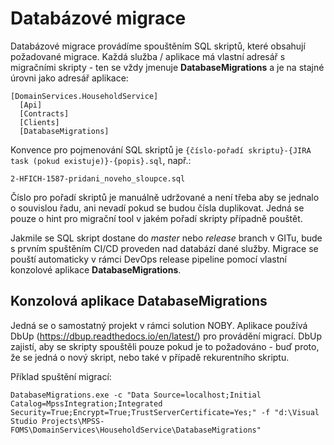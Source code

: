 ﻿# Databázové migrace
Databázové migrace provádíme spouštěním SQL skriptů, které obsahují požadované migrace.
Každá služba / aplikace má vlastní adresář s migračními skripty - ten se vždy jmenuje **DatabaseMigrations** a je na stajné úrovni jako adresář aplikace:
```
[DomainServices.HouseholdService]
  [Api]
  [Contracts]
  [Clients]
  [DatabaseMigrations]
```

Konvence pro pojmenování SQL skriptů je `{číslo-pořadí skriptu}-{JIRA task (pokud existuje)}-{popis}.sql`, např.:
```
2-HFICH-1587-pridani_noveho_sloupce.sql
```
Číslo pro pořadí skriptů je manuálně udržované a není třeba aby se jednalo o souvislou řadu, ani nevadí pokud se budou čísla duplikovat.
Jedná se pouze o hint pro migrační tool v jakém pořadí skripty případně pouštět.

Jakmile se SQL skript dostane do *master* nebo *release* branch v GITu, bude s prvním spuštěním CI/CD proveden nad databází dané služby.
Migrace se pouští automaticky v rámci DevOps release pipeline pomocí vlastní konzolové aplikace **DatabaseMigrations**.

## Konzolová aplikace DatabaseMigrations
Jedná se o samostatný projekt v rámci solution NOBY. Aplikace používá DbUp (https://dbup.readthedocs.io/en/latest/) pro provádění migrací.
DbUp zajistí, aby se skripty spouštěli pouze pokud je to požadováno - buď proto, že se jedná o nový skript, nebo také v případě rekurentního skriptu.

Příklad spuštění migrací:
```
DatabaseMigrations.exe -c "Data Source=localhost;Initial Catalog=MpssIntegration;Integrated Security=True;Encrypt=True;TrustServerCertificate=Yes;" -f "d:\Visual Studio Projects\MPSS-FOMS\DomainServices\HouseholdService\DatabaseMigrations"
```
